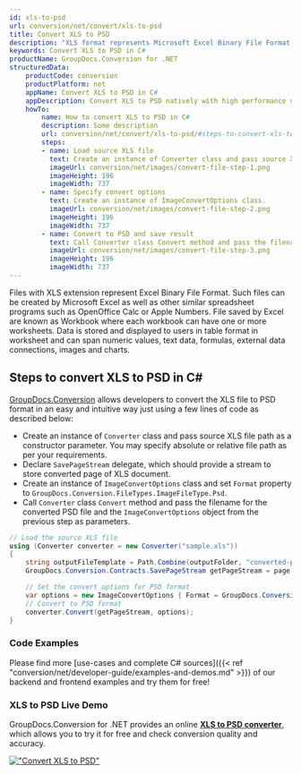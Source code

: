 ```yaml
---
id: xls-to-psd
url: conversion/net/convert/xls-to-psd
title: Convert XLS to PSD
description: "XLS format represents Microsoft Excel Binary File Format with .xls extension. Learn how to convert XLS to PSD file programmatically in C# language using GroupDocs.Conversion for .NET library."
keywords: Convert XLS to PSD in C#
productName: GroupDocs.Conversion for .NET
structuredData:
    productCode: conversion
    productPlatform: net
    appName: Convert XLS to PSD in C#
    appDescription: Convert XLS to PSD natively with high performance using C# language and server side GroupDocs.Conversion for .NET APIs, without the use of any software like Microsoft or Open Office.
    howTo:
        name: How to convert XLS to PSD in C# 
        description: Some description
        url: conversion/net/convert/xls-to-psd/#steps-to-convert-xls-to-psd-in-c
        steps:
        - name: Load source XLS file 
          text: Create an instance of Converter class and pass source XLS file path as a constructor parameter. You may specify absolute or relative file path as per your requirements. 
          imageUrl: conversion/net/images/convert-file-step-1.png
          imageHeight: 196
          imageWidth: 737
        - name: Specify convert options 
          text: Create an instance of ImageConvertOptions class.
          imageUrl: conversion/net/images/convert-file-step-2.png
          imageHeight: 196
          imageWidth: 737
        - name: Convert to PSD and save result 
          text: Call Converter class Convert method and pass the filename for the converted HTML file and the ImageConvertOptions object from the previous step as parameters.
          imageUrl: conversion/net/images/convert-file-step-3.png
          imageHeight: 196
          imageWidth: 737
---
```


Files with XLS extension represent Excel Binary File Format. Such files can be created by Microsoft Excel as well as other similar spreadsheet programs such as OpenOffice Calc or Apple Numbers. File saved by Excel are known as Workbook where each workbook can have one or more worksheets. Data is stored and displayed to users in table format in worksheet and can span numeric values, text data, formulas, external data connections, images and charts.

## Steps to convert XLS to PSD in C#

[GroupDocs.Conversion](https://products.groupdocs.com/conversion/net) allows developers to convert the XLS file to PSD format in an easy and intuitive way just using a few lines of code as described below:

* Create an instance of `Converter` class and pass source XLS file path as a constructor parameter. You may specify absolute or relative file path as per your requirements. 
* Declare `SavePageStream` delegate, which should provide a stream to store converted page of XLS document.
* Create an instance of `ImageConvertOptions` class and set `Format` property to `GroupDocs.Conversion.FileTypes.ImageFileType.Psd`.
* Call `Converter` class `Convert` method and pass the filename for the converted PSD file and the `ImageConvertOptions` object from the previous step as parameters.

```csharp
// Load the source XLS file
using (Converter converter = new Converter("sample.xls"))
{
    string outputFileTemplate = Path.Combine(outputFolder, "converted-page-{0}.psd");
    GroupDocs.Conversion.Contracts.SavePageStream getPageStream = page => new FileStream(string.Format(outputFileTemplate, page), FileMode.Create);

    // Set the convert options for PSD format
    var options = new ImageConvertOptions { Format = GroupDocs.Conversion.FileTypes.ImageFileType.Psd };   
    // Convert to PSD format
    converter.Convert(getPageStream, options);
}
```

### Code Examples

Please find more [use-cases and complete C# sources]({{< ref "conversion/net/developer-guide/examples-and-demos.md" >}}) of our backend and frontend examples and try them for free!

### XLS to PSD Live Demo

GroupDocs.Conversion for .NET provides an online [**XLS to PSD converter**](https://products.groupdocs.app/conversion/xls-to-psd), which allows you to try it for free and check conversion quality and accuracy.

[!["Convert XLS to PSD"](conversion/net/images/convert-to-psd/convert-xls-to-psd.png)](https://products.groupdocs.app/conversion/xls-to-psd)